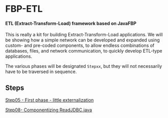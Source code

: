 FBP-ETL
=======

#### ETL (Extract-Transform-Load) framework based on JavaFBP

This is really a kit for building Extract-Transform-Load applications.  We will be showing how a simple network can be developed and expanded using custom- and pre-coded components, to allow endless combinations of databases, files, and network communication, to quickly develop ETL-type applications. 

The various phases will be designated `Stepxx`, but they will not necessarily have to be traversed in sequence.

## Steps

[Step05 - First phase - little externalization](Step05/)

[Step08- Componentizing ReadJDBC.java](Step08/)

